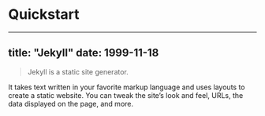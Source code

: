 # Quickstart

---
title: "Jekyll"
date: 1999-11-18
---
> Jekyll is a static site generator.

It takes text written in your favorite markup language and uses layouts to create a static website. You can tweak the site’s look and feel, URLs, the data displayed on the page, and more.
